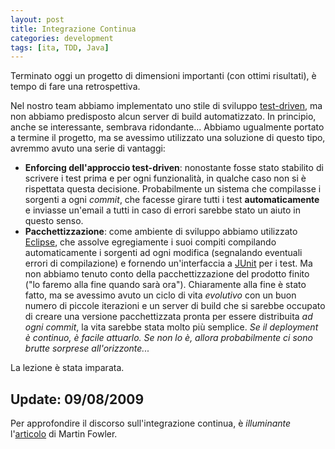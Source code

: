 ```yaml
---
layout: post
title: Integrazione Continua
categories: development
tags: [ita, TDD, Java]
---
```


Terminato oggi un progetto di dimensioni importanti (con ottimi risultati), è tempo di fare una retrospettiva.

Nel nostro team abbiamo implementato uno stile di sviluppo [test-driven][], ma non abbiamo predisposto alcun server di build automatizzato. In principio, anche se interessante, sembrava ridondante... Abbiamo ugualmente portato a termine il progetto, ma se avessimo utilizzato una soluzione di questo tipo, avremmo avuto una serie di vantaggi:

 - **Enforcing dell'approccio test-driven**: nonostante fosse stato stabilito di scrivere i test prima e per ogni funzionalità, in qualche caso non si è rispettata questa decisione. Probabilmente un sistema che compilasse i sorgenti a ogni *commit*, che facesse girare tutti i test **automaticamente** e inviasse un'email a tutti in caso di errori sarebbe stato un aiuto in questo senso.
 - **Pacchettizzazione**: come ambiente di sviluppo abbiamo utilizzato [Eclipse][], che assolve egregiamente i suoi compiti compilando automaticamente i sorgenti ad ogni modifica (segnalando eventuali errori di compilazione) e fornendo un'interfaccia a [JUnit][] per i test. Ma non abbiamo tenuto conto della pacchettizzazione del prodotto finito ("lo faremo alla fine quando sarà ora"). Chiaramente alla fine è stato fatto, ma se avessimo avuto un ciclo di vita *evolutivo* con un buon numero di piccole iterazioni e un server di build che si sarebbe occupato di creare una versione pacchettizzata pronta per essere distribuita *ad ogni commit*, la vita sarebbe stata molto più semplice. *Se il deployment è continuo, è facile attuarlo. Se non lo è, allora probabilmente ci sono brutte sorprese all'orizzonte...*
 
La lezione è stata imparata.

[test-driven]: https://en.wikipedia.org/wiki/Test-driven_development "Test-Driven Development"
[Eclipse]: https://www.eclipse.org/ "Eclipse SDK"
[JUnit]: https://www.junit.org/ "JUnit"

## Update: 09/08/2009 ##
Per approfondire il discorso sull'integrazione continua, è *illuminante* l'[articolo](https://www.martinfowler.com/articles/continuousIntegration.html) di Martin Fowler.

